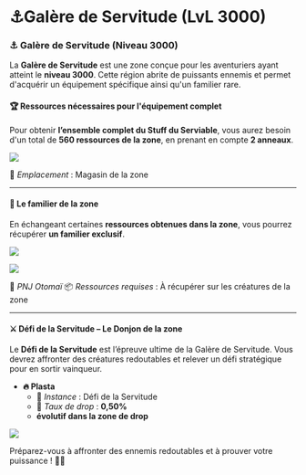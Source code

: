 # ⚓Galère de Servitude (LvL 3000)

### ⚓ Galère de Servitude (Niveau 3000) <a href="#galere-de-servitude-niveau-3000" id="galere-de-servitude-niveau-3000"></a>

La **Galère de Servitude** est une zone conçue pour les aventuriers ayant atteint le **niveau 3000**. Cette région abrite de puissants ennemis et permet d'acquérir un équipement spécifique ainsi qu'un familier rare.

#### 🏆 **Ressources nécessaires pour l'équipement complet** <a href="#ressources-necessaires-pour-lequipement-complet" id="ressources-necessaires-pour-lequipement-complet"></a>

Pour obtenir **l’ensemble complet du Stuff du Serviable**, vous aurez besoin d'un total de **560 ressources de la zone**, en prenant en compte **2 anneaux**.

![](https://vallya.gitbook.io/~gitbook/image?url=https%3A%2F%2F677697625-files.gitbook.io%2F%7E%2Ffiles%2Fv0%2Fb%2Fgitbook-x-prod.appspot.com%2Fo%2Fspaces%252FTJCjQJc02Pk37oWThIix%252Fuploads%252FakpiEIRPay89EtQCGB64%252Fimage.png%3Falt%3Dmedia%26token%3D428f194f-7004-42a2-8e74-1880212035de\&width=768\&dpr=4\&quality=100\&sign=159b212a\&sv=2)



📍 _Emplacement_ : Magasin de la zone

***

#### 🐾 **Le familier de la zone** <a href="#le-familier-de-la-zone" id="le-familier-de-la-zone"></a>

En échangeant certaines **ressources obtenues dans la zone**, vous pourrez récupérer **un familier exclusif**.

![](https://vallya.gitbook.io/~gitbook/image?url=https%3A%2F%2F677697625-files.gitbook.io%2F%7E%2Ffiles%2Fv0%2Fb%2Fgitbook-x-prod.appspot.com%2Fo%2Fspaces%252FTJCjQJc02Pk37oWThIix%252Fuploads%252FLwN3zNyrF86UEobeVbQG%252Fimage-1.png%3Falt%3Dmedia%26token%3D204e9677-c9e3-4c38-ab4a-a69b2dcfcedf\&width=768\&dpr=4\&quality=100\&sign=19a5ae09\&sv=2)

![](https://vallya.gitbook.io/~gitbook/image?url=https%3A%2F%2F677697625-files.gitbook.io%2F%7E%2Ffiles%2Fv0%2Fb%2Fgitbook-x-prod.appspot.com%2Fo%2Fspaces%252FTJCjQJc02Pk37oWThIix%252Fuploads%252FjcUsVF4P8Q66jTczFSzu%252Fimage.png%3Falt%3Dmedia%26token%3D32a64f89-819c-4148-8726-86ea6f9f8710\&width=768\&dpr=4\&quality=100\&sign=d40febd7\&sv=2)



📍 _PNJ Otomaï_ 📦 _Ressources requises_ : À récupérer sur les créatures de la zone

***

#### ⚔ **Défi de la Servitude – Le Donjon de la zone** <a href="#defi-de-la-servitude-le-donjon-de-la-zone" id="defi-de-la-servitude-le-donjon-de-la-zone"></a>

Le **Défi de la Servitude** est l’épreuve ultime de la Galère de Servitude. Vous devrez affronter des créatures redoutables et relever un défi stratégique pour en sortir vainqueur.



* **🔥 Plasta**
  * 📍 _Instance_ : Défi de la Servitude
  * 🎯 _Taux de drop_ : **0,50%**
  * **évolutif dans la zone de drop**

![](https://vallya.gitbook.io/~gitbook/image?url=https%3A%2F%2F677697625-files.gitbook.io%2F%7E%2Ffiles%2Fv0%2Fb%2Fgitbook-x-prod.appspot.com%2Fo%2Fspaces%252FTJCjQJc02Pk37oWThIix%252Fuploads%252FyBy1njplcyGIUoUcg1aC%252Fimage.png%3Falt%3Dmedia%26token%3Dc64bb30b-f3b9-4d34-af90-68fc9f8e849f\&width=768\&dpr=4\&quality=100\&sign=6bf8a711\&sv=2)

Préparez-vous à affronter des ennemis redoutables et à prouver votre puissance ! 💪🔥
